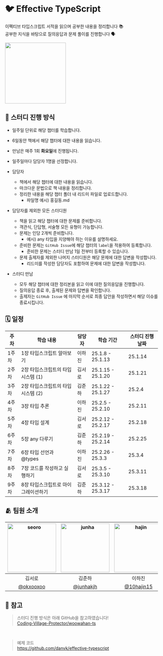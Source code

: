 # 🐦 Effective TypeScript
이펙티브 타입스크립트 서적을 읽으며 공부한 내용을 정리합니다 📚  
공부한 지식을 바탕으로 질의응답과 문제 풀이를 진행합니다 🗣️  
  
<img width='200' src='https://github.com/user-attachments/assets/2d3da055-1889-4509-b70d-78d3f7482ea5' />
  
## 📌 스터디 진행 방식
- 일주일 단위로 해당 챕터를 학습합니다.
- 6일동안 책에서 해당 챕터에 대한 내용을 읽습니다.
- 만남은 매주 1회 **화요일**에 진행됩니다.
- 일주일마다 담당자 1명을 선정합니다.
  
- 담당자
  - 책에서 해당 챕터에 대한 내용을 읽습니다.
  - 마크다운 문법으로 책 내용을 정리합니다.
  - 정리한 내용을 해당 챕터 폴더 내 리드미 파일로 업로드합니다.
    - 파일명 예시) 홍길동.md
      
- 담당자를 제외한 모든 스터디원
  - 책을 읽고 해당 챕터에 대한 문제를 준비합니다.
  - 객관식, 단답형, 서술형 모든 유형이 가능합니다.
  - 문제는 인당 2개씩 준비합니다.
    - 예시) any 타입을 지양해야 하는 이유를 설명하세요.
  - 준비한 문제는 `GitHub Issue`에 해당 챕터의 `label`을 적용하여 등록합니다.
    - 준비한 문제는 스터디 만남 1일 전부터 등록할 수 있습니다.
  - 문제 출제자를 제외한 나머지 스터디원은 해당 문제에 대한 답변을 작성합니다.
    - 리드미를 작성한 담당자도 포함하여 문제에 대한 답변을 작성합니다.
      
- 스터디 만남
    - 모두 해당 챕터에 대한 정리본을 읽고 이에 대한 질의응답을 진행합니다.
    - 질의응답 종료 후, 출제된 문제와 답변을 확인합니다.
    - 출제자는 `GitHub Issue` 에 마지막 순서로 최종 답안을 작성하면서 해당 이슈를 종료시킵니다.

## 🗓️ 일정
| 주차 | 학습 내용 | 담당자 | 학습 기간 | 스터디 진행 날짜 |
| --- | --- | --- | --- | --- |
| 1주차 | 1장 타입스크립트 알아보기 | 이하진 | 25.1.8 - 25.1.13 | 25.1.14 |
| 2주차 | 2장 타입스크립트의 타입 시스템 (1) | 김서로 | 25.1.15 - 25.1.20 | 25.1.21 |
| 3주차 | 2장 타입스크립트의 타입 시스템 (2) | 김준하 | 25.1.22 - 25.1.27 | 25.2.4 |
| 4주차 | 3장 타입 추론 | 이하진 | 25.2.5 - 25.2.10 | 25.2.11 |
| 5주차 | 4장 타입 설계 | 김서로 | 25.2.12 - 25.2.17 | 25.2.18 |
| 6주차 | 5장 any 다루기 | 김준하 | 25.2.19 - 25.2.14 | 25.2.25 |
| 7주차 | 6장 타입 선언과 @types | 이하진 | 25.2.26 - 25.3.3 | 25.3.4 |
| 8주차 | 7장 코드를 작성하고 실행하기 | 김서로 | 25.3.5 - 25.3.10 | 25.3.11 |
| 9주차 | 8장 타입스크립트로 마이그레이션하기 | 김준하 | 25.3.12 - 25.3.17 | 25.3.18 |

## 🫂 팀원 소개
|<img width="160" alt="seoro" src="https://github.com/user-attachments/assets/57506561-968a-411d-9a20-a03b0bd5c404">|<img width="160" alt="junha" src="https://github.com/user-attachments/assets/eda5fd47-cac4-4164-b893-9d5a7cbcc6ff">|<img width="160" alt="hajin" src="https://github.com/user-attachments/assets/7a8c1379-8ca2-42d0-938a-144ba0aa7d2c">|
|:---:|:---:|:---:|
|김서로|김준하|이하진|
|[@okxooxoo](https://github.com/okxooxoo)|[@junhakjh](https://github.com/junhakjh)|[@10hajin15](https://github.com/10hajin15)|

## 🧷 참고
> 스터디 진행 방식은 아래 GitHub을 참고하였습니다!  
> [Coding-Village-Protector/woowahan-ts](https://github.com/Coding-Village-Protector/woowahan-ts)

<br/>

> 예제 코드 <br/>
> https://github.com/danvk/effective-typescript

